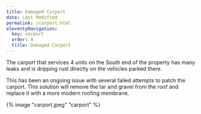 ```yaml
---
title: Damaged Carport
date: Last Modified
permalink: /carport.html
eleventyNavigation:
  key: carport
  order: 4
  title: Damaged Carport
---
```


The carport that services 4 units on the South end of the property has many
leaks and is dripping rust directly on the vehicles parked there.

This has been an ongoing issue with several failed attempts to patch the
carport. This solution will remove the tar and gravel from the roof and replace
it with a more modern roofing membrane.

{% image "carport.jpeg" "carport" %}

